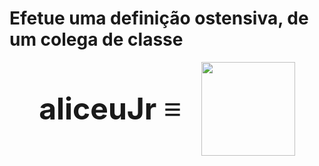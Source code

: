 # Efetue uma definição ostensiva, de um colega de classe

<section 
  style="
    display: flex; 
    justify-content: center; 
    align-items: center; 
    gap: 32px; 
    font-size: 48px;
    font-weight: 700 ">
  <span>aliceuJr ≡</span>
  <img width="150px" src="https://media.licdn.com/dms/image/D4D35AQHBKQKCaQnAYg/profile-framedphoto-shrink_800_800/0/1684888981732?e=1693519200&v=beta&t=WGz_h26ZNXj0IAzv6Mv-q2M2FxrFa2AbHJ9UApVHzLg" />
</section>

